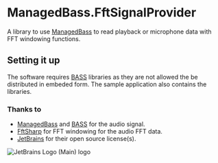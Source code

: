# ManagedBass.FftSignalProvider
A library to use [ManagedBass](https://github.com/ManagedBass/ManagedBass) to read playback or microphone data with FFT windowing functions.

## Setting it up
The software requires [BASS](http://www.un4seen.com) libraries as they are not allowed the be distributed in embeded form. The sample application also contains the libraries.

### Thanks to
* [ManagedBass](https://github.com/ManagedBass/ManagedBass) and [BASS](http://www.un4seen.com) for the audio signal.
* [FftSharp](https://github.com/swharden/FftSharp) for FFT windowing for the audio FFT data.
* [JetBrains](https://www.jetbrains.com/?from=amp#) for their open source license(s).

![JetBrains Logo (Main) logo](https://resources.jetbrains.com/storage/products/company/brand/logos/jb_beam.svg)
